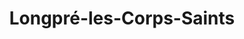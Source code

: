 ---
title: Longpré-les-Corps-Saints
url: /longpre-les-corps-saints/
latitude: 50.011
longitude: 1.993
---